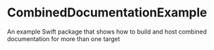 # CombinedDocumentationExample
An example Swift package that shows how to build and host combined documentation for more than one target
